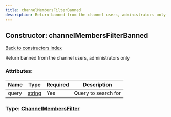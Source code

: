 ```yaml
---
title: channelMembersFilterBanned
description: Return banned from the channel users, administrators only
---
```

## Constructor: channelMembersFilterBanned  
[Back to constructors index](index.md)



Return banned from the channel users, administrators only

### Attributes:

| Name     |    Type       | Required | Description |
|----------|---------------|----------|-------------|
|query|[string](../types/string.md) | Yes|Query to search for|



### Type: [ChannelMembersFilter](../types/ChannelMembersFilter.md)


